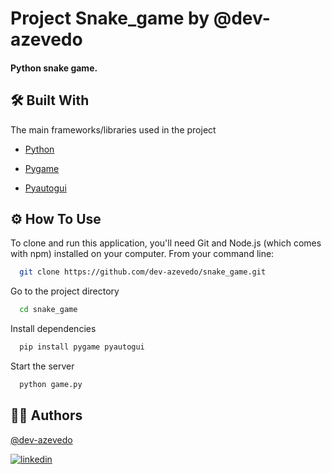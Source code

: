 # Project Snake_game by @dev-azevedo

#### Python snake game.
## 🛠 Built With

The main frameworks/libraries used in the project

- [Python](https://www.python.org/)

- [Pygame](https://www.pygame.org/news)

- [Pyautogui](https://pyautogui.readthedocs.io/en/latest/)

## ⚙ How To Use

To clone and run this application, you'll need Git and Node.js (which comes with npm) installed on your computer. From your command line:

```bash
  git clone https://github.com/dev-azevedo/snake_game.git
```

Go to the project directory

```bash
  cd snake_game
```

Install dependencies

```bash
  pip install pygame pyautogui
```

Start the server

```bash
  python game.py
```



## 🤘🏼 Authors

[@dev-azevedo](https://github.com/dev-azevedo)

[![linkedin](https://img.shields.io/badge/linkedin-0A66C2?style=for-the-badge&logo=linkedin&logoColor=white)](https://www.linkedin.com/in/dev-azevedo/)
